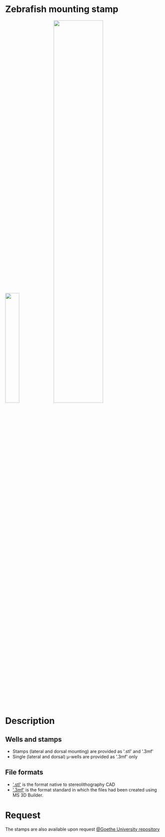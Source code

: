 # Zebrafish mounting stamp

<p float="centre">
  <img src="/v4_B_300.gif?raw=true" width=30% />
  <img src="/v4_B_fig1.jpg?raw=true" width=56% /> 
</p>

# Description

## Wells and stamps

- Stamps (lateral and dorsal mounting) are provided as '.stl' and '.3mf'
- Single (lateral and dorsal) µ-wells are provided as '.3mf' only

## File formats

- ['.stl'](https://en.wikipedia.org/wiki/STL_(file_format)) is the format native to stereolithography CAD
- ['.3mf'](https://en.wikipedia.org/wiki/3D_Manufacturing_Format) is the format standard in which the files had been created using MS 3D Builder.

# Request

The stamps are also available upon request [@Goethe University repository](http://innovectis.de/technologien/goethe-depository/3d-printed-stamp-for-standardized-mounting-and-high-content-confocal-imaging-of-zebrafish-embryos/)
